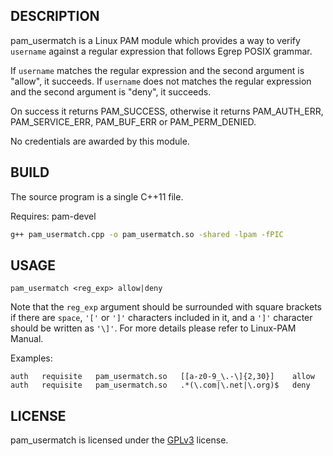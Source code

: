 ## DESCRIPTION
pam_usermatch is a Linux PAM module which provides a way to verify ```username``` against a regular expression that follows Egrep POSIX grammar.

If ```username``` matches the regular expression and the second argument is "allow", it succeeds.
If ```username``` does not matches the regular expression and the second argument is "deny", it succeeds.

On success it returns PAM_SUCCESS, otherwise it returns PAM_AUTH_ERR, PAM_SERVICE_ERR, PAM_BUF_ERR or PAM_PERM_DENIED.

No credentials are awarded by this module.
## BUILD
The source program is a single C++11 file.

Requires: pam-devel

```bash
g++ pam_usermatch.cpp -o pam_usermatch.so -shared -lpam -fPIC
```
## USAGE
```
pam_usermatch <reg_exp> allow|deny
```
Note that the ```reg_exp``` argument should be surrounded with square brackets if there are ```space```, ```'['``` or ```']'``` characters included in it, and a ```']'``` character should be written as ```'\]'```. For more details please refer to Linux-PAM Manual.

Examples:
```
auth   requisite   pam_usermatch.so   [[a-z0-9_\.-\]{2,30}]    allow
auth   requisite   pam_usermatch.so   .*(\.com|\.net|\.org)$   deny
```
## LICENSE
pam_usermatch is licensed under the [GPLv3](LICENSE) license.

